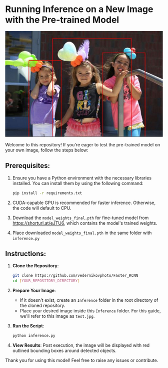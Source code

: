 # Running Inference on a New Image with the Pre-trained Model

<div align="center">
    <img src="example.jpg" alt="Alternative Text">
</div>

Welcome to this repository! If you're eager to test the pre-trained model on your own image, follow the steps below:

## Prerequisites:

1. Ensure you have a Python environment with the necessary libraries installed. You can install them by using the following command:

    ```bash
    pip install -r requirements.txt
    ```

2. CUDA-capable GPU is recommended for faster inference. Otherwise, the code will default to CPU.

<!--3. Download the weights for `fasterrcnn_resnet50_fpn` model from https://shorturl.at/hvHPW 

4. Rename downloaded weights file to `fasterrcnn_resnet50_fpn_coco.pth` and place the it in the same folder with `inference.py` -->

3. Download the `model_weights_final.pth` for fine-tuned model from https://shorturl.at/eJTU6, which contains the model's trained weights.

4. Place downloaded `model_weights_final.pth` in the same folder with `inference.py` 

## Instructions:

1. **Clone the Repository**:
    ```bash
    git clone https://github.com/vedernikovphoto/Faster_RCNN
    cd [YOUR_REPOSITORY_DIRECTORY]
    ```

2. **Prepare Your Image**:
    - If it doesn't exist, create an `Inference` folder in the root directory of the cloned repository.
    - Place your desired image inside this `Inference` folder. For this guide, we'll refer to this image as `test.jpg`.

3. **Run the Script**:
    ```bash
    python inference.py
    ```

4. **View Results**:
    Post execution, the image will be displayed with red outlined bounding boxes around detected objects.

Thank you for using this model! Feel free to raise any issues or contribute.



